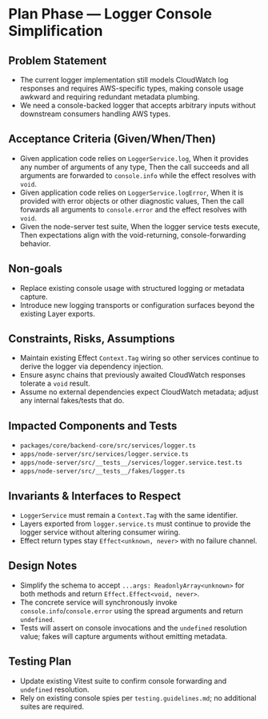 # Plan Phase — Logger Console Simplification

## Problem Statement

- The current logger implementation still models CloudWatch log responses and requires AWS-specific types, making console usage awkward and requiring redundant metadata plumbing.
- We need a console-backed logger that accepts arbitrary inputs without downstream consumers handling AWS types.

## Acceptance Criteria (Given/When/Then)

- Given application code relies on `LoggerService.log`, When it provides any number of arguments of any type, Then the call succeeds and all arguments are forwarded to `console.info` while the effect resolves with `void`.
- Given application code relies on `LoggerService.logError`, When it is provided with error objects or other diagnostic values, Then the call forwards all arguments to `console.error` and the effect resolves with `void`.
- Given the node-server test suite, When the logger service tests execute, Then expectations align with the void-returning, console-forwarding behavior.

## Non-goals

- Replace existing console usage with structured logging or metadata capture.
- Introduce new logging transports or configuration surfaces beyond the existing Layer exports.

## Constraints, Risks, Assumptions

- Maintain existing Effect `Context.Tag` wiring so other services continue to derive the logger via dependency injection.
- Ensure async chains that previously awaited CloudWatch responses tolerate a `void` result.
- Assume no external dependencies expect CloudWatch metadata; adjust any internal fakes/tests that do.

## Impacted Components and Tests

- `packages/core/backend-core/src/services/logger.ts`
- `apps/node-server/src/services/logger.service.ts`
- `apps/node-server/src/__tests__/services/logger.service.test.ts`
- `apps/node-server/src/__tests__/fakes/logger.ts`

## Invariants & Interfaces to Respect

- `LoggerService` must remain a `Context.Tag` with the same identifier.
- Layers exported from `logger.service.ts` must continue to provide the logger service without altering consumer wiring.
- Effect return types stay `Effect<unknown, never>` with no failure channel.

## Design Notes

- Simplify the schema to accept `...args: ReadonlyArray<unknown>` for both methods and return `Effect.Effect<void, never>`.
- The concrete service will synchronously invoke `console.info`/`console.error` using the spread arguments and return `undefined`.
- Tests will assert on console invocations and the `undefined` resolution value; fakes will capture arguments without emitting metadata.

## Testing Plan

- Update existing Vitest suite to confirm console forwarding and `undefined` resolution.
- Rely on existing console spies per `testing.guidelines.md`; no additional suites are required.
